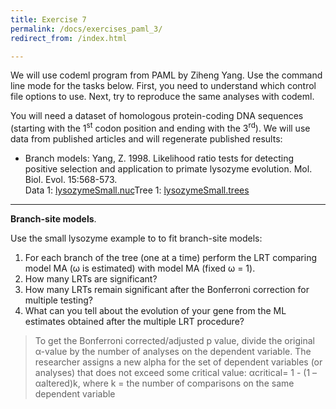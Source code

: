 ```yaml
---
title: Exercise 7
permalink: /docs/exercises_paml_3/
redirect_from: /index.html

---
```

<p>We will use codeml program from PAML by Ziheng Yang. Use the command line mode for the tasks below. First, you need to understand which control file options to use. Next, try to reproduce the same analyses with codeml</code>.</p>

<p>You will need a dataset of homologous protein-coding DNA sequences (starting with the 1<sup>st</sup> codon position and ending with the 3<sup>rd</sup>). We will use data from published articles and will regenerate published results: </p>

<ul>
<li><p>Branch models: Yang, Z. 1998. Likelihood ratio tests for detecting positive selection and application to primate lysozyme evolution. Mol. Biol. Evol. 15:568-573.  <br>
Data 1: <a href="../../tutorial_data/tutorial02_paml/lysozymeSmall.nuc">lysozymeSmall.nuc</a>Tree 1: <a href="../../tutorial_data/tutorial02_paml/lysozymeSmall.trees">lysozymeSmall.trees</a> </p></li>
</ul>


---

**Branch-site models**.

Use the small lysozyme example to to fit branch-site models:
1. For each branch of the tree (one at a time) perform the LRT comparing model MA (ω is estimated) with model MA (fixed ω = 1).
2. How many LRTs are significant?
3. How many LRTs remain significant after the Bonferroni correction for multiple testing?
4. What can you tell about the evolution of your gene from the ML estimates obtained after the multiple LRT procedure?

> To get the Bonferroni corrected/adjusted p value, divide the original α-value by the number of analyses on the dependent variable. The researcher assigns a new alpha for the set of dependent variables (or analyses) that does not exceed some critical value: αcritical= 1 - (1 – αaltered)k, where k = the number of comparisons on the same dependent variable
